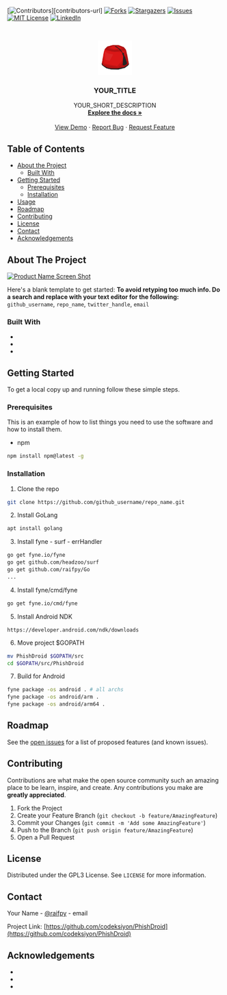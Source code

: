[![Contributors][contributors-shield]][contributors-url]
[![Forks][forks-shield]][forks-url]
[![Stargazers][stars-shield]][stars-url]
[![Issues][issues-shield]][issues-url]
[![MIT License][license-shield]][license-url]
[![LinkedIn][linkedin-shield]][linkedin-url]



<!-- PROJECT LOGO -->
<br />
<p align="center">
  <a href="https://github.com/codeksiyon/PhishDroid">
    <img src="/fes.png" alt="Logo" width="80" height="80">
  </a>

  <h3 align="center">YOUR_TITLE</h3>

  <p align="center">
    YOUR_SHORT_DESCRIPTION
    <br />
    <a href="https://github.com/codeksiyon/PhishDroid"><strong>Explore the docs »</strong></a>
    <br />
    <br />
    <a href="https://github.com/codeksiyon/PhishDroid">View Demo</a>
    ·
    <a href="https://github.com/codeksiyon/PhishDroid/issues">Report Bug</a>
    ·
    <a href="https://github.com/codeksiyon/PhishDroid/issues">Request Feature</a>
  </p>
</p>



<!-- TABLE OF CONTENTS -->
## Table of Contents

* [About the Project](#about-the-project)
  * [Built With](#built-with)
* [Getting Started](#getting-started)
  * [Prerequisites](#prerequisites)
  * [Installation](#installation)
* [Usage](#usage)
* [Roadmap](#roadmap)
* [Contributing](#contributing)
* [License](#license)
* [Contact](#contact)
* [Acknowledgements](#acknowledgements)



<!-- ABOUT THE PROJECT -->
## About The Project

[![Product Name Screen Shot][product-screenshot]](https://example.com)

Here's a blank template to get started:
**To avoid retyping too much info. Do a search and replace with your text editor for the following:**
`github_username`, `repo_name`, `twitter_handle`, `email`


### Built With

* []()
* []()
* []()



<!-- GETTING STARTED -->
## Getting Started

To get a local copy up and running follow these simple steps.

### Prerequisites

This is an example of how to list things you need to use the software and how to install them.
* npm
```sh
npm install npm@latest -g
```

### Installation

1. Clone the repo
```sh
git clone https://github.com/github_username/repo_name.git
```
2. Install GoLang
```sh
apt install golang
```

3. Install fyne - surf - errHandler
```sh
go get fyne.io/fyne
go get github.com/headzoo/surf
go get github.com/raifpy/Go
...
```

4. Install fyne/cmd/fyne
```sh
go get fyne.io/cmd/fyne
```

5. Install Android NDK
```
https://developer.android.com/ndk/downloads
```

6. Move project $GOPATH
```sh
mv PhishDroid $GOPATH/src
cd $GOPATH/src/PhishDroid
```

7. Build for Android
```sh
fyne package -os android . # all archs
fyne package -os android/arm .
fyne package -os android/arm64 .
```


<!-- ROADMAP -->
## Roadmap

See the [open issues](https://github.com/codeksiyon/PhishDroid/issues) for a list of proposed features (and known issues).



<!-- CONTRIBUTING -->
## Contributing

Contributions are what make the open source community such an amazing place to be learn, inspire, and create. Any contributions you make are **greatly appreciated**.

1. Fork the Project
2. Create your Feature Branch (`git checkout -b feature/AmazingFeature`)
3. Commit your Changes (`git commit -m 'Add some AmazingFeature'`)
4. Push to the Branch (`git push origin feature/AmazingFeature`)
5. Open a Pull Request



<!-- LICENSE -->
## License

Distributed under the GPL3 License. See `LICENSE` for more information.



<!-- CONTACT -->
## Contact

Your Name - [@raifpy](https://t.me/raifpy) - email

Project Link: [https://github.com/codeksiyon/PhishDroid](https://github.com/codeksiyon/PhishDroid)



<!-- ACKNOWLEDGEMENTS -->
## Acknowledgements

* []()
* []()
* []()





<!-- MARKDOWN LINKS & IMAGES -->
<!-- https://www.markdownguide.org/basic-syntax/#reference-style-links -->
[contributors-shield]: https://img.shields.io/github/contributors/github_username/repo.svg?style=flat-square
[forks-shield]: https://img.shields.io/github/forks/github_username/repo.svg?style=flat-square
[forks-url]: https://github.com/github_username/repo/network/members
[stars-shield]: https://img.shields.io/github/stars/github_username/repo.svg?style=flat-square
[stars-url]: https://github.com/github_username/repo/stargazers
[issues-shield]: https://img.shields.io/github/issues/github_username/repo.svg?style=flat-square
[issues-url]: https://github.com/github_username/repo/issues
[license-shield]: https://img.shields.io/github/license/github_username/repo.svg?style=flat-square
[license-url]: https://github.com/github_username/repo/blob/master/LICENSE.txt
[linkedin-shield]: https://img.shields.io/badge/-LinkedIn-black.svg?style=flat-square&logo=linkedin&colorB=555
[linkedin-url]: https://linkedin.com/in/github_username
[product-screenshot]: images/screenshot.png
